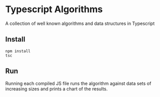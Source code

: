 Typescript Algorithms
=========================

A collection of well known algorithms and data structures in Typescript

## Install

```
npm install
tsc
```

## Run

Running each compiled JS file runs the algorithm against data sets of increasing 
 sizes and prints a chart of the results.